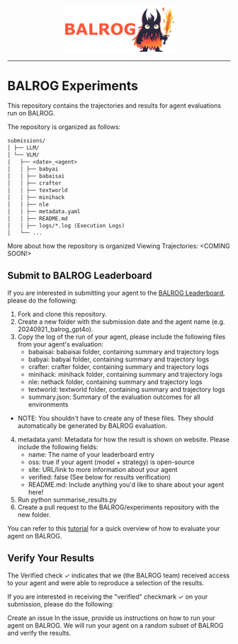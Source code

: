 <p align="center">
  <a href="https://balrogai.com">
    <img src="img/balrog_banner.png" width="50%" alt="BALROG Agent" />
  </a>
</p>

---

# BALROG Experiments

This repository contains the trajectories and results for agent evaluations run on BALROG.

The repository is organized as follows:

```
submissions/
│ ├── LLM/
│ └── VLM/
|   ├── <date>_<agent>
│   │ ├── babyai
│   │ ├── babaisai
│   │ ├── crafter
│   │ ├── textworld
│   │ ├── minihack
│   │ ├── nle
│   │ ├── metadata.yaml
│   │ ├── README.md
│   │ ├── logs/*.log (Execution Logs)
│   └── ...
```

More about how the repository is organized
Viewing Trajectories:
<COMING SOON!>

## Submit to BALROG Leaderboard
If you are interested in submitting your agent to the [BALROG Leaderboard](https://balrogai.com/), please do the following:

1. Fork and clone this repository.
2. Create a new folder with the submission date and the agent name (e.g. 20240921_balrog_gpt4o).
3. Copy the log of the run of your agent, please include the following files from your agent's evaluation:
    - babaisai: babaisai folder, containing summary and trajectory logs
    - babyai: babyai folder, containing summary and trajectory logs
    - crafter: crafter folder, containing summary and trajectory logs
    - minihack: minihack folder, containing summary and trajectory logs
    - nle: nethack folder, containing summary and trajectory logs
    - textworld: textworld folder, containing summary and trajectory logs
    - summary.json: Summary of the evaluation outcomes for all environments
- NOTE: You shouldn't have to create any of these files. They should automatically be generated by BALROG evaluation.
4. metadata.yaml: Metadata for how the result is shown on website. Please include the following fields:
    - name: The name of your leaderboard entry
    - oss: true if your agent (model + strategy) is open-source
    - site: URL/link to more information about your agent
    - verified: false (See below for results verification)
    - README.md: Include anything you'd like to share about your agent here!
5. Run python summarise_results.py <submission-folder-patht>
6. Create a pull request to the BALROG/experiments repository with the new folder.

You can refer to this [tutorial](https://github.com/balrog-ai/BALROG/blob/main/assets/evaluation.md) for a quick overview of how to evaluate your agent on BALROG.

## Verify Your Results
The Verified check ✓ indicates that we (the BALROG team) received access to your agent and were able to reproduce a selection of the results.

If you are interested in receiving the "verified" checkmark ✓ on your submission, please do the following:

Create an issue
In the issue, provide us instructions on how to run your agent on BALROG.
We will run your agent on a random subset of BALROG and verify the results.
